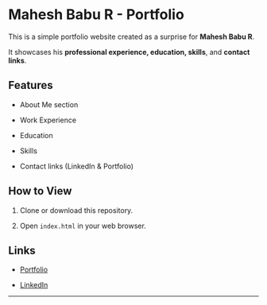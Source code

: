 # Mahesh Babu R - Portfolio



This is a simple portfolio website created as a surprise for **Mahesh Babu R**.  

It showcases his **professional experience, education, skills**, and **contact links**.



## Features

- About Me section

- Work Experience

- Education

- Skills

- Contact links (LinkedIn & Portfolio)



## How to View

1. Clone or download this repository.

2. Open `index.html` in your web browser.



## Links

- [Portfolio](https://bold.pro/my/maheshbabu-r-230922035450)

- [LinkedIn](https://www.linkedin.com/in/mahesh-babu-r-88a114212/)



---
